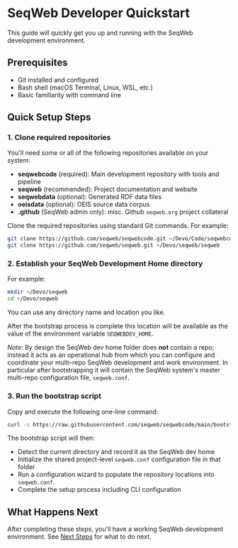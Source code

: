 # SeqWeb Developer Quickstart

This guide will quickly get you up and running with the SeqWeb development environment.

## Prerequisites

- Git installed and configured
- Bash shell (macOS Terminal, Linux, WSL, etc.)
- Basic familiarity with command line

## Quick Setup Steps

### 1. Clone required repositories

You'll need some or all of the following repositories available on your system:

- **seqwebcode** (required): Main development repository with tools and pipeline
- **seqweb** (recommended): Project documentation and website
- **seqwebdata** (optional): Generated RDF data files
- **oeisdata** (optional): OEIS source data corpus
- **.github** (SeqWeb admin only): misc. Github `seqweb.org` project collateral

Clone the required repositories using standard Git commands. For example:

```bash
git clone https://github.com/seqweb/seqwebcode.git ~/Devo/Code/seqwebcode
git clone https://github.com/seqweb/seqweb.git ~/Devo/seqweb/seqweb
```

### 2. Establish your SeqWeb Development Home directory

For example:
```bash
mkdir ~/Devo/seqweb
cd ~/Devo/seqweb
```

You can use any directory name and location you like.  

After the bootstrap process is complete this location will be available as the value of the environment variable `SEQWEBDEV_HOME`.

_Note:_ By design the SeqWeb dev home folder does **not** contain a repo; instead it acts as an operational hub from which you can configure and coordinate your multi-repo SeqWeb development and work environment.  In particular after bootstrapping it will contain the SeqWeb system's master multi-repo configuration file, `seqweb.conf`.

### 3. Run the **bootstrap** script

Copy and execute the following one-line command:

```bash
curl -s https://raw.githubusercontent.com/seqweb/seqwebcode/main/bootstrap | bash
```

The bootstrap script will then:
- Detect the current directory and record it as the SeqWeb dev home
- Initialize the shared project-level `seqweb.conf` configuration file in that folder
- Run a configuration wizard to populate the repository locations into `seqweb.conf`.
- Complete the setup process including CLI configuration

## What Happens Next

After completing these steps, you'll have a working SeqWeb development environment. See [Next Steps](next_steps.md) for what to do next. 